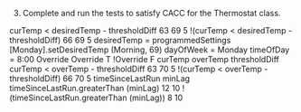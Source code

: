 ﻿


3. Complete and run the tests to satisfy CACC for the Thermostat class.

curTemp < desiredTemp - thresholdDiff 63 69 5
!(curTemp < desiredTemp - thresholdDiff) 66 69 5
desiredTemp = programmedSettings [Monday].setDesiredTemp (Morning, 69)
dayOfWeek = Monday
timeOfDay = 8:00
Override
Override T
!Override F
curTemp overTemp thresholdDiff
curTemp < overTemp - thresholdDiff 63 70 5
!(curTemp < overTemp - thresholdDiff) 66 70 5
timeSinceLastRun minLag
timeSinceLastRun.greaterThan (minLag) 12 10
!(timeSinceLastRun.greaterThan (minLag)) 8 10
